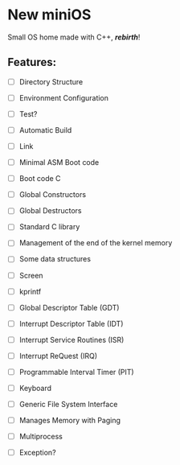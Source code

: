 New miniOS
===========================

Small OS home made with C++, ***rebirth***!

Features:
---------------------------

- [ ] Directory Structure
- [ ] Environment Configuration
- [ ] Test?
- [ ] Automatic Build
- [ ] Link
- [ ] Minimal ASM Boot code
- [ ] Boot code C
- [ ] Global Constructors
- [ ] Global Destructors
- [ ] Standard C library
- [ ] Management of the end of the kernel memory
- [ ] Some data structures
- [ ] Screen
- [ ] kprintf
- [ ] Global Descriptor Table (GDT)
- [ ] Interrupt Descriptor Table (IDT)
- [ ] Interrupt Service Routines (ISR)
- [ ] Interrupt ReQuest (IRQ)
- [ ] Programmable Interval Timer (PIT)
- [ ] Keyboard
- [ ] Generic File System Interface
- [ ] Manages Memory with Paging
- [ ] Multiprocess
- [ ] Exception?

